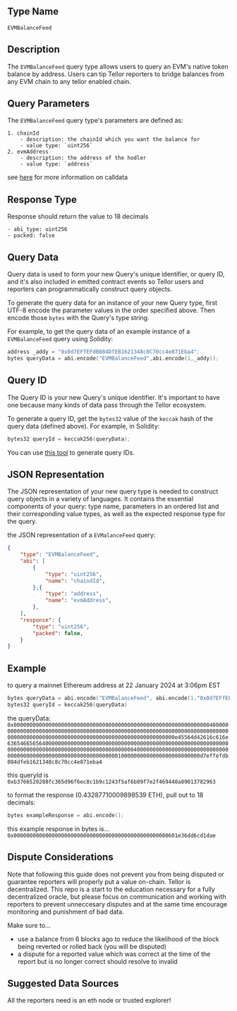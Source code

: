 ## Type Name

`EVMBalanceFeed`

## Description

The `EVMBalanceFeed` query type allows users to query an EVM's native token balance by address. Users can tip Tellor reporters to bridge balances from any EVM chain to any tellor enabled chain.  

## Query Parameters

The `EVMBalanceFeed` query type's parameters are defined as:
```
1. chainId
    - description: the chainId which you want the balance for
    - value type: `uint256`
2. evmAddress
    - description: the address of the hodler
    - value type: `address`
```

see [here](https://ethereum.stackexchange.com/questions/14037/what-is-msg-data) for more information on calldata

## Response Type

Response should return the value to 18 decimals

```
- abi_type: uint256
- packed: false
```


## Query Data

Query data is used to form your new Query's unique identifier, or query ID, and it's also included in emitted contract events so Tellor users and reporters can programmatically construct query objects.

To generate the query data for an instance of your new Query type, first UTF-8 encode the parameter values in the order specified above. Then encode those `bytes` with the Query's type string.

For example, to get the query data of an example instance of a `EVMBalanceFeed` query using Solidity:
```s
address _addy = "0x0d7EFfEFdB084DfEB1621348c8C70cc4e871Eba4";
bytes queryData = abi.encode("EVMBalanceFeed",abi.encode(1,_addy));
```

## Query ID

The Query ID is your new Query's unique identifier. It's important to have one because many kinds of data pass through the Tellor ecosystem.

To generate a query ID, get the `bytes32` value of the `keccak` hash of the query data (defined above). For example, in Solidity:
```s
bytes32 queryId = keccak256(queryData);
```

You can use [this tool](https://queryidbuilder.herokuapp.com/custom) to generate query IDs.


## JSON Representation
The JSON representation of your new query type is needed to construct query objects in a variety of languages. It contains the essential components of your query: type name, parameters in an ordered list and their corresponding value types, as well as the expected response type for the query.

the JSON representation of a `EVMalanceFeed` query:
```json
{
    "type": "EVMBalanceFeed",
    "abi": [
        {
            "type": "uint256",
            "name": "chaindId",
        },{
            "type": "address",
            "name": "evmAddress",
        },
    ],
    "response": {
        "type": "uint256",
        "packed": false,
    }
}
```


## Example

to query a mainnet Ethereum address at 22 January 2024 at 3:06pm EST

```s
bytes queryData = abi.encode("EVMBalanceFeed", abi.encode(1,"0x0d7EFfEFdB084DfEB1621348c8C70cc4e871Eba4"));
bytes32 queryId = keccak256(queryData)
```

the queryData: `0x00000000000000000000000000000000000000000000000000000000000000400000000000000000000000000000000000000000000000000000000000000080000000000000000000000000000000000000000000000000000000000000000e45564d42616c616e636546656564000000000000000000000000000000000000000000000000000000000000000000000000000000000000000000000000004000000000000000000000000000000000000000000000000000000000000000010000000000000000000000000d7effefdb084dfeb1621348c8c70cc4e871eba4`

this queryId is `0xb3766520288fc365d96f6ec8c1b9c1243f5af6b89f7e2f469440a89013782963`

to format the response (0.43287710009898539 ETH), pull out to 18 decimals:

```s
bytes exampleResponse = abi.encode();
```

this example response in bytes is...
`0x0000000000000000000000000000000000000000000000000601e36dd6cd1dae`


## Dispute Considerations

Note that following this guide does not prevent you from being disputed or guarantee reporters will properly put a value on-chain. Tellor is decentralized.  This repo is a start to the education necessary for a fully decentralized oracle, but please focus on communication and working with reporters to prevent unneccesary disputes and at the same time encourage monitoring and punishment of bad data. 

Make sure to...
- use a balance from 6 blocks ago to reduce the likelihood of the block being reverted or rolled back (you will be disputed)
- a dispute for a reported value which was correct at the time of the report but is no longer correct should resolve to invalid

## Suggested Data Sources

All the reporters need is an eth node or trusted explorer!
